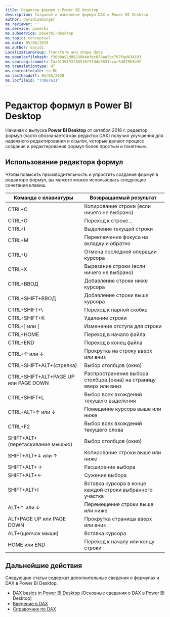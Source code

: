```yaml
---
title: Редактор формул в Power BI Desktop
description: Создание и изменение формул DAX в Power BI Desktop
author: davidiseminger
ms.reviewer: ''
ms.service: powerbi
ms.subservice: powerbi-desktop
ms.topic: conceptual
ms.date: 05/08/2019
ms.author: davidi
LocalizationGroup: Transform and shape data
ms.openlocfilehash: f36b0a92d09330b4efec078ae5bc767fed434393
ms.sourcegitcommit: 7aa0136f93f88516f97ddd8031ccac5d07863b92
ms.translationtype: HT
ms.contentlocale: ru-RU
ms.lasthandoff: 05/05/2020
ms.locfileid: "73867621"
---
```

# <a name="formula-editor-in-power-bi-desktop"></a>Редактор формул в Power BI Desktop

Начиная с выпуска **Power BI Desktop** от октября 2018 г. редактор формул (часто обозначается как редактор DAX) получил улучшения для надежного редактирования и ссылок, которые делают процесс создания и редактирования формул более простым и понятным. 

## <a name="using-the-formula-editor"></a>Использование редактора формул

Чтобы повысить производительность и упростить создание формул в редакторе формул, вы можете можно использовать следующие сочетания клавиш.


|Команда с клавиатуры  |Возвращаемый результат  |
|---------|---------|
|CTRL+C  | Копирование строки (если ничего не выбрано) |
|CTRL+G  |Переход к строке... |
|CTRL+I  |Выделение текущей строки  |
|CTRL+M  |Переключение фокуса на вкладку и обратно |
|CTRL+U  |Отмена последней операции курсора  |
|CTRL+X   | Вырезание строки (если ничего не выбрано) |
|CTRL+ВВОД  |Добавление строки ниже курсора  |
|CTRL+SHIFT+ВВОД  |Добавление строки выше курсора  |
|CTRL+SHIFT+\  |Переход к парной скобке  |
|CTRL+SHIFT+K  |Удаление строки  |
|CTRL+] или [  |Изменение отступа для строки  |
|CTRL+HOME  |Переход в начало файла  |
|CTRL+END  |Переход в конец файла  |
|CTRL+↑ или ↓   |Прокрутка на строку вверх или вниз  |
|CTRL+SHIFT+ALT+(стрелка)  |Выбор столбцов (окно)  |
|CTRL+SHIFT+ALT+PAGE UP или PAGE DOWN  |Распространение выбора столбцов (окна) на страницу вверх или вниз |
|CTRL+SHIFT+L  |Выбор всех вхождений текущего выделения |
|CTRL+ALT+↑ или ↓  |Помещение курсора выше или ниже  |
|CTRL+F2  |Выбор всех вхождений текущего слова | 
|SHIFT+ALT+(перетаскивание мышью) |Выбор столбцов (окно)  |
|SHIFT+ALT+↓ или ↑  |Копирование строки выше или ниже  |
|SHIFT+ALT+→  |Расширение выбора  |
|SHIFT+ALT+←  |Сужение выбора |
|SHIFT+ALT+I  |Вставка курсора в конце каждой строки выбранного участка |
|ALT+↑ или ↓  | Перемещение строки выше или ниже |
|ALT+PAGE UP или PAGE DOWN  |Прокрутка страницы вверх или вниз  |
|ALT+(щелчок мыши)  |Вставка курсора  |
|HOME или END  |Переход к началу или концу строки  |

## <a name="next-steps"></a>Дальнейшие действия

Следующие статьи содержат дополнительные сведения о формулах и DAX в Power BI Desktop.

* [DAX basics in Power BI Desktop](desktop-quickstart-learn-dax-basics.md) (Основные сведения о DAX в Power BI Desktop)
* [Введение в DAX](https://docs.microsoft.com/power-bi/guided-learning/introductiontodax?tutorial-step=1)
* [Справочник по DAX](https://msdn.microsoft.com/query-bi/dax/data-analysis-expressions-dax-reference)

